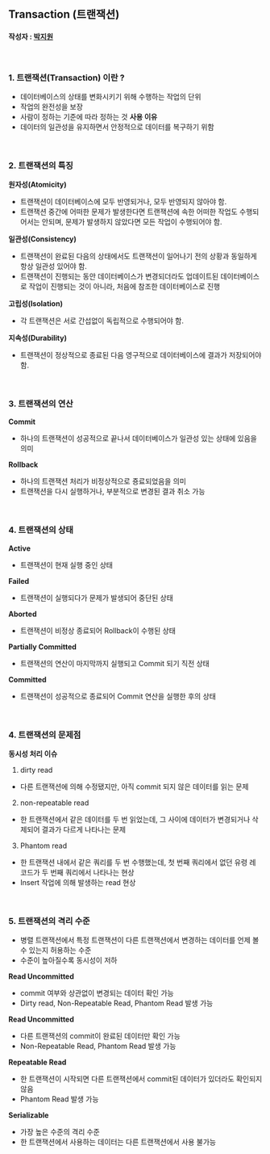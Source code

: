 ## Transaction (트랜잭션)

#### 작성자 : [박지원](@pjw5521)

</br>

### 1. **트랜잭션(Transaction)** 이란 ?
- 데이터베이스의 상태를 변화시키기 위해 수행하는 작업의 단위 
- 작업의 완전성을 보장 
- 사람이 정하는 기준에 따라 정하는 것 
**사용 이유**
- 데이터의 일관성을 유지하면서 안정적으로 데이터를 복구하기 위함 

</br>

### 2. 트랜잭션의 특징  
**원자성(Atomicity)**
- 트랜잭션이 데이터베이스에 모두 반영되거나, 모두 반영되지 않아야 함.
- 트랜잭션 중간에 어떠한 문제가 발생한다면 트랜잭션에 속한 어떠한 작업도 수행되어서는 안되며, 문제가 발생하지 않았다면 모든 작업이 수행되어야 함.

**일관성(Consistency)**
- 트랜잭션이 완료된 다음의 상태에서도 트랜잭션이 일어나기 전의 상황과 동일하게 항상 일관성 있어야 함.
- 트랜잭션이 진행되는 동안 데이터베이스가 변경되더라도 업데이트된 데이터베이스로 작업이 진행되는 것이 아니라, 처음에 참조한 데이터베이스로 진행

**고립성(Isolation)**
- 각 트랜잭션은 서로 간섭없이 독립적으로 수행되어야 함.

**지속성(Durability)**
- 트랜잭션이 정상적으로 종료된 다음 영구적으로 데이터베이스에 결과가 저장되어야 함.

</br>

### 3. 트랜잭션의 연산 
**Commit**
- 하나의 트랜잭션이 성공적으로 끝나서 데이터베이스가 일관성 있는 상태에 있음을 의미

**Rollback**
- 하나의 트랜잭션 처리가 비정상적으로 죵료되었음을 의미
- 트랜잭션을 다시 실행하거나, 부분적으로 변경된 결과 취소 가능 

</br>

### 4. 트랜잭션의 상태 
**Active**
- 트랜잭션이 현재 실행 중인 상태

**Failed**
- 트랜잭션이 실행되다가 문제가 발생되어 중단된 상태

**Aborted**
- 트랜잭션이 비정상 종료되어 Rollback이 수행된 상태

**Partially Committed**
- 트랜잭션의 연산이 마지막까지 실행되고 Commit 되기 직전 상태 

**Committed**
- 트랜잭션이 성공적으로 종료되어 Commit 연산을 실행한 후의 상태 

</br>

### 4. 트랜잭션의 문제점
**동시성 처리 이슈**
1. dirty read 
- 다른 트랜잭션에 의해 수정됐지만, 아직 commit 되지 않은 데이터를 읽는 문제 

2. non-repeatable read 
- 한 트랜잭션에서 같은 데이터를 두 번 읽었는데, 그 사이에 데이터가 변경되거나 삭제되어 결과가 다르게 나타나는 문제

3. Phantom read 
- 한 트랜잭션 내에서 같은 쿼리를 두 번 수행했는데, 첫 번째 쿼리에서 없던 유령 레코드가 두 번째 쿼리에서 나타나는 현상 
- Insert 작업에 의해 발생하는 read 현상 

</br>

### 5. 트랜잭션의 격리 수준 
- 병렬 트랜잭션에서 특정 트랜잭션이 다른 트랜잭션에서 변경하는 데이터를 언제 볼 수 있는지 허용하는 수준
- 수준이 높아질수록 동시성이 저하 

**Read Uncommitted**
- commit 여부와 상관없이 변경되는 데이터 확인 가능 
- Dirty read, Non-Repeatable Read, Phantom Read 발생 가능 

**Read Uncommitted**
- 다른 트랜잭션의 commit이 완료된 데이터만 확인 가능 
- Non-Repeatable Read, Phantom Read 발생 가능 

**Repeatable Read**
- 한 트랜잭션이 시작되면 다른 트랜잭션에서 commit된 데이터가 있더라도 확인되지 않음
- Phantom Read 발생 가능 

**Serializable**
- 가장 높은 수준의 격리 수준 
- 한 트랜잭션에서 사용하는 데이터는 다른 트랜잭션에서 사용 불가능 
